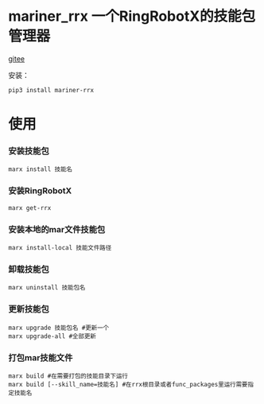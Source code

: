 # mariner_rrx 一个RingRobotX的技能包管理器
[gitee](https://gitee.com/waterflames-team/mariner)

安装：
```shell
pip3 install mariner-rrx
```

# 使用
### 安装技能包
```shell
marx install 技能名
```

### 安装RingRobotX
```shell
marx get-rrx
```

### 安装本地的mar文件技能包
```shell
marx install-local 技能文件路径
```

### 卸载技能包
```shell
marx uninstall 技能包名
```

### 更新技能包
```shell
marx upgrade 技能包名 #更新一个
marx upgrade-all #全部更新
```

### 打包mar技能文件
```shell
marx build #在需要打包的技能目录下运行
marx build [--skill_name=技能名] #在rrx根目录或者func_packages里运行需要指定技能名
```